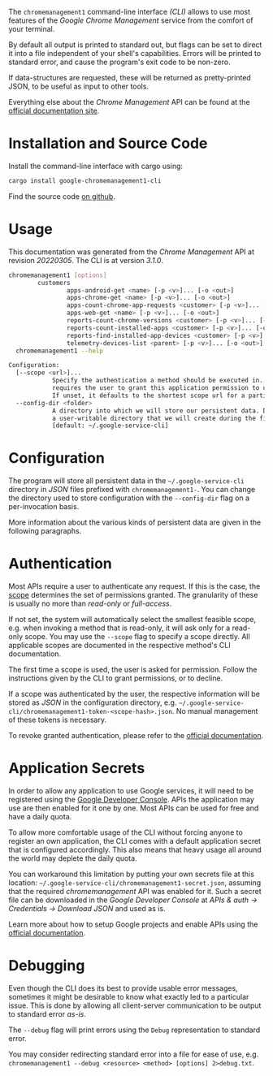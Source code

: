 <!---
DO NOT EDIT !
This file was generated automatically from 'src/mako/cli/README.md.mako'
DO NOT EDIT !
-->
The `chromemanagement1` command-line interface *(CLI)* allows to use most features of the *Google Chrome Management* service from the comfort of your terminal.

By default all output is printed to standard out, but flags can be set to direct it into a file independent of your shell's
capabilities. Errors will be printed to standard error, and cause the program's exit code to be non-zero.

If data-structures are requested, these will be returned as pretty-printed JSON, to be useful as input to other tools.

Everything else about the *Chrome Management* API can be found at the
[official documentation site](http://developers.google.com/chrome/management/).

# Installation and Source Code

Install the command-line interface with cargo using:

```bash
cargo install google-chromemanagement1-cli
```

Find the source code [on github](https://github.com/Byron/google-apis-rs/tree/main/gen/chromemanagement1-cli).

# Usage

This documentation was generated from the *Chrome Management* API at revision *20220305*. The CLI is at version *3.1.0*.

```bash
chromemanagement1 [options]
        customers
                apps-android-get <name> [-p <v>]... [-o <out>]
                apps-chrome-get <name> [-p <v>]... [-o <out>]
                apps-count-chrome-app-requests <customer> [-p <v>]... [-o <out>]
                apps-web-get <name> [-p <v>]... [-o <out>]
                reports-count-chrome-versions <customer> [-p <v>]... [-o <out>]
                reports-count-installed-apps <customer> [-p <v>]... [-o <out>]
                reports-find-installed-app-devices <customer> [-p <v>]... [-o <out>]
                telemetry-devices-list <parent> [-p <v>]... [-o <out>]
  chromemanagement1 --help

Configuration:
  [--scope <url>]...
            Specify the authentication a method should be executed in. Each scope
            requires the user to grant this application permission to use it.
            If unset, it defaults to the shortest scope url for a particular method.
  --config-dir <folder>
            A directory into which we will store our persistent data. Defaults to
            a user-writable directory that we will create during the first invocation.
            [default: ~/.google-service-cli]

```

# Configuration

The program will store all persistent data in the `~/.google-service-cli` directory in *JSON* files prefixed with `chromemanagement1-`.  You can change the directory used to store configuration with the `--config-dir` flag on a per-invocation basis.

More information about the various kinds of persistent data are given in the following paragraphs.

# Authentication

Most APIs require a user to authenticate any request. If this is the case, the [scope][scopes] determines the 
set of permissions granted. The granularity of these is usually no more than *read-only* or *full-access*.

If not set, the system will automatically select the smallest feasible scope, e.g. when invoking a
method that is read-only, it will ask only for a read-only scope. 
You may use the `--scope` flag to specify a scope directly. 
All applicable scopes are documented in the respective method's CLI documentation.

The first time a scope is used, the user is asked for permission. Follow the instructions given 
by the CLI to grant permissions, or to decline.

If a scope was authenticated by the user, the respective information will be stored as *JSON* in the configuration
directory, e.g. `~/.google-service-cli/chromemanagement1-token-<scope-hash>.json`. No manual management of these tokens
is necessary.

To revoke granted authentication, please refer to the [official documentation][revoke-access].

# Application Secrets

In order to allow any application to use Google services, it will need to be registered using the 
[Google Developer Console][google-dev-console]. APIs the application may use are then enabled for it
one by one. Most APIs can be used for free and have a daily quota.

To allow more comfortable usage of the CLI without forcing anyone to register an own application, the CLI
comes with a default application secret that is configured accordingly. This also means that heavy usage
all around the world may deplete the daily quota.

You can workaround this limitation by putting your own secrets file at this location: 
`~/.google-service-cli/chromemanagement1-secret.json`, assuming that the required *chromemanagement* API 
was enabled for it. Such a secret file can be downloaded in the *Google Developer Console* at 
*APIs & auth -> Credentials -> Download JSON* and used as is.

Learn more about how to setup Google projects and enable APIs using the [official documentation][google-project-new].


# Debugging

Even though the CLI does its best to provide usable error messages, sometimes it might be desirable to know
what exactly led to a particular issue. This is done by allowing all client-server communication to be 
output to standard error *as-is*.

The `--debug` flag will print errors using the `Debug` representation to standard error.

You may consider redirecting standard error into a file for ease of use, e.g. `chromemanagement1 --debug <resource> <method> [options] 2>debug.txt`.


[scopes]: https://developers.google.com/+/api/oauth#scopes
[revoke-access]: http://webapps.stackexchange.com/a/30849
[google-dev-console]: https://console.developers.google.com/
[google-project-new]: https://developers.google.com/console/help/new/